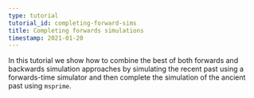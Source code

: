 ```yaml
---
type: tutorial
tutorial_id: completing-forward-sims
title: Completing forwards simulations
timestamp: 2021-01-20
---
```

In this tutorial we show how to combine the best of both forwards and backwards simulation approaches by simulating
the recent past using a forwards-time simulator and then complete the simulation of the ancient past using `msprime`. 